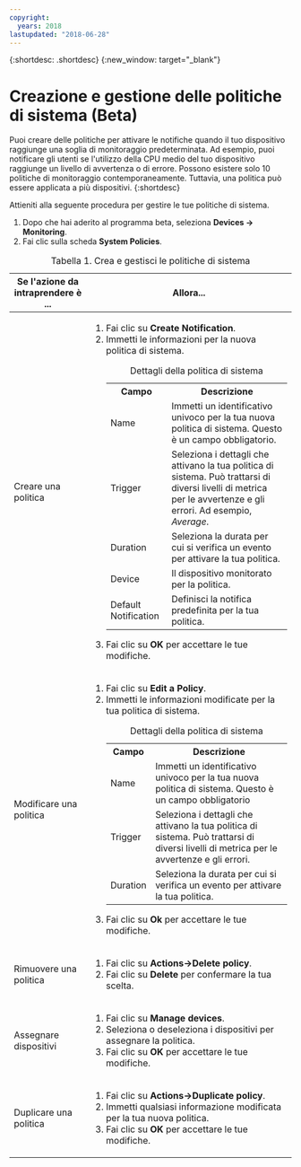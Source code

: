 ```yaml
---
copyright:
  years: 2018
lastupdated: "2018-06-28"
---
```


{:shortdesc: .shortdesc}
{:new_window: target="_blank"}

# Creazione e gestione delle politiche di sistema (Beta)
Puoi creare delle politiche per attivare le notifiche quando il tuo dispositivo raggiunge una soglia di monitoraggio predeterminata. Ad esempio, puoi notificare gli utenti se l'utilizzo della CPU medio del tuo dispositivo raggiunge un livello di avvertenza o di errore. Possono esistere solo 10 politiche di monitoraggio contemporaneamente. Tuttavia, una politica può essere applicata a più dispositivi.
{:shortdesc}


Attieniti alla seguente procedura per gestire le tue politiche di sistema.
1. Dopo che hai aderito al programma beta, seleziona **Devices -> Monitoring**.
2. Fai clic sulla scheda **System Policies**.

<table>
   <CAPTION>Tabella 1. Crea e gestisci le politiche di sistema</CAPTION>
   <THEAD>
   <TR>
   <th>Se l'azione da intraprendere è ...</th>
   <th>Allora...</th>
   </TR>
   </THEAD>
   <TBODY>
   <tr>
   <td>Creare una politica</td>
   <td>
   <ol>
     <li>Fai clic su <b>Create Notification</b>.</li>
     <li>Immetti le informazioni per la nuova politica di sistema. 

<table>
  <caption>Dettagli della politica di sistema</caption>
  <tr>
     <th>Campo</th>
     <th>Descrizione</th>
  </tr>
  <tr>
    <td>Name</td>
    <td>Immetti un identificativo univoco per la tua nuova politica di sistema. Questo è un campo obbligatorio.</td>
  </tr>
  <tr>
    <td>Trigger</td>
    <td>Seleziona i dettagli che attivano la tua politica di sistema. Può trattarsi di diversi livelli di metrica per le avvertenze e gli errori. Ad esempio, <i>Average</i>.</td>
  </tr>
   <tr>
    <td>Duration</td>
     <td>Seleziona la durata per cui si verifica un evento per attivare la tua politica.</td>
  </tr>
   <tr>
    <td>Device</td>
    <td>Il dispositivo monitorato per la politica.</td>
  </tr>
   <tr>
    <td>Default Notification</td>
    <td>Definisci la notifica predefinita per la tua politica.</td>
  </tr>
</table>
</li>
<li>Fai clic su <b>OK</b> per accettare le tue modifiche.</li>
   </ol>
   </td>
   </tr>
   <tr>
   <td>Modificare una politica</td>
   <td>
   <ol>
     <li>Fai clic su <b>Edit a Policy</b>.</li>
    <li>Immetti le informazioni modificate per la tua politica di sistema. 

<table>
  <caption>Dettagli della politica di sistema</caption>
  <tr>
     <th>Campo</th>
     <th>Descrizione</th>
  </tr>
  <tr>
    <td>Name</td>
    <td>Immetti un identificativo univoco per la tua nuova politica di sistema. Questo è un campo obbligatorio</td>
  </tr>
  <tr>
    <td>Trigger</td>
    <td>Seleziona i dettagli che attivano la tua politica di sistema. Può trattarsi di diversi livelli di metrica per le avvertenze e gli errori. </td>
  </tr>
   <tr>
    <td>Duration</td>
     <td>Seleziona la durata per cui si verifica un evento per attivare la tua politica.</td>
  </tr>
</table>
</li>
<li>Fai clic su <b>Ok</b> per accettare le tue modifiche.</li>
   </ol>
   </td>
   </tr>
   <tr>
   <td>Rimuovere una politica</td>
   <td>
   <ol>
     <li>Fai clic su <b>Actions->Delete policy</b>.</li> 
     <li>Fai clic su <b>Delete</b> per confermare la tua scelta.</li>
   </ol>
   </td>
   </tr>
   <tr>
  <td>Assegnare dispositivi</td>
  <td>
    <ol>
      <li>Fai clic su <b>Manage devices</b>.</li>
      <li>Seleziona o deseleziona i dispositivi per assegnare la politica.</li>
      <li>Fai clic su <b>OK</b> per accettare le tue modifiche.</li></ol>
      </td>
  </tr>
   <tr>
  <td>Duplicare una politica</td>
  <td>
    <ol>
      <li>Fai clic su <b>Actions->Duplicate policy</b>.</li>
      <li>Immetti qualsiasi informazione modificata per la tua nuova politica.</li>
      <li>Fai clic su <b>OK</b> per accettare le tue modifiche.</li></ol>
      </td>
  </tr>
  
   </TBODY>
   </table>


